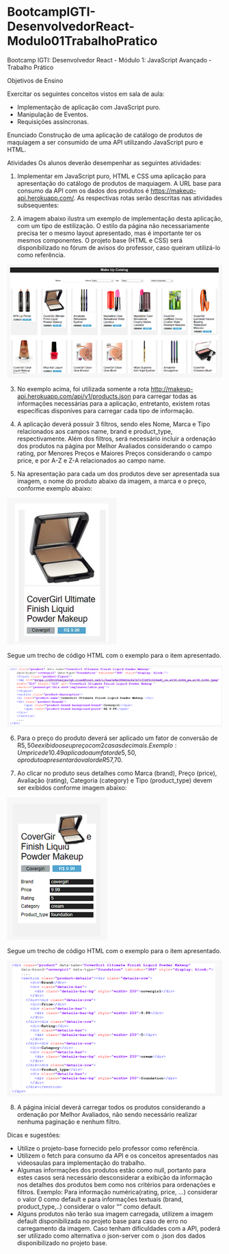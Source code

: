 # BootcampIGTI-DesenvolvedorReact-Modulo01TrabalhoPratico
 Bootcamp IGTI: Desenvolvedor React - Módulo 1: JavaScript Avançado - Trabalho Prático

Objetivos de Ensino

Exercitar os seguintes conceitos vistos em sala de aula:
- Implementação de aplicação com JavaScript puro.
- Manipulação de Eventos.
- Requisições assíncronas.

Enunciado
Construção de uma aplicação de catálogo de produtos de maquiagem a ser 
consumido de uma API utilizando JavaScript puro e HTML.

Atividades
Os alunos deverão desempenhar as seguintes atividades:

1. Implementar em JavaScript puro, HTML e CSS uma aplicação para apresentação do catálogo de produtos de maquiagem. A URL base para 
consumo da API com os dados dos produtos é https://makeup-api.herokuapp.com/. As respectivas rotas serão descritas nas atividades subsequentes:

2. A imagem abaixo ilustra um exemplo de implementação desta aplicação, com um tipo de estilização. O estilo da página não necessariamente precisa ter o mesmo layout apresentado, mas é importante ter os mesmos componentes. O projeto base (HTML e CSS) será disponibilizado no fórum de avisos do professor, caso queiram utilizá-lo como referência.


<img src="readme/image.png">


3. No exemplo acima, foi utilizada somente a rota http://makeup-api.herokuapp.com/api/v1/products.json para carregar todas as informações necessárias para a aplicação, entretanto, existem rotas específicas disponíves para carregar cada tipo de informação.

4. A aplicação deverá possuir 3 filtros, sendo eles Nome, Marca e Tipo relacionados aos campos name, brand e product_type, respectivamente. Além dos filtros, será necessário incluir a ordenação dos produtos na página por Melhor Avaliados considerando o campo rating, por Menores Preços e Maiores Preços considerando o campo price, e por A-Z e Z-A relacionados ao campo name. 

5. Na apresentação para cada um dos produtos deve ser apresentada sua imagem, o nome do produto abaixo da imagem, a marca e o preço, conforme exemplo abaixo:


<img src="readme/image2.png">


Segue um trecho de código HTML com o exemplo para o item apresentado.


<img src="readme/image3.png">


6. Para o preço do produto deverá ser aplicado um fator de conversão de R$5,50 
e exibido o seu preço com 2 casas decimais. Exemplo: Um price de 10.49 
aplicado a um fator de 5,50, o produto apresentará o valor de R$57,70.

7. Ao clicar no produto seus detalhes como Marca (brand), Preço (price), Avaliação 
(rating), Categoria (category) e Tipo (product_type) devem ser exibidos 
conforme imagem abaixo:


<img src="readme/image4.png">


Segue um trecho de código HTML com o exemplo para o item apresentado.


<img src="readme/image5.png">


8. A página inicial deverá carregar todos os produtos considerando a ordenação 
por Melhor Avaliados, não sendo necessário realizar nenhuma paginação e 
nenhum filtro.

Dicas e sugestões:
- Utilize o projeto-base fornecido pelo professor como referência.
- Utilizem o fetch para consumo da API e os conceitos apresentados nas videosaulas para implementação do trabalho.
- Algumas informações dos produtos estão como null, portanto para estes casos será necessário desconsiderar a exibição da informação nos detalhes dos produtos bem como nos critérios para ordenações e filtros. Exemplo: Para informação numérica(rating, price, ...) considerar o valor 0 como default e para informações textuais (brand, product_type,..) considerar o valor “” como default.
- Alguns produtos não terão sua imagem carregada, utilizem a imagem default disponibilizada no projeto base para caso de erro no carregamento da imagem. Caso tenham dificuldades com a API, poderá ser utilizado como alternativa o json-server com o .json dos dados disponibilizado no projeto base.